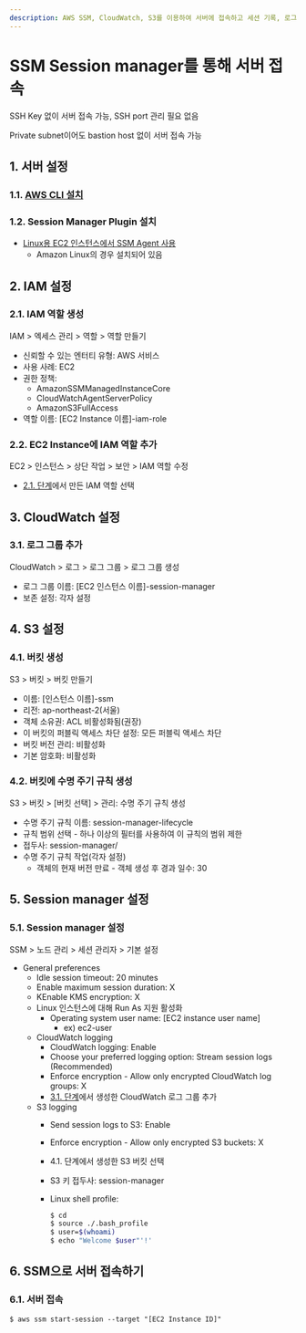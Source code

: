 ```yaml
---
description: AWS SSM, CloudWatch, S3를 이용하여 서버에 접속하고 세션 기록, 로그를 저장
---
```


# SSM Session manager를 통해 서버 접속

SSH Key 없이 서버 접속 가능, SSH port 관리 필요 없음

Private subnet이어도 bastion host 없이 서버 접속 가능

## 1. 서버 설정

### 1.1. [AWS CLI 설치](cli.md)

### 1.2. Session Manager Plugin 설치

* [Linux용 EC2 인스턴스에서 SSM Agent 사용](https://docs.aws.amazon.com/ko\_kr/systems-manager/latest/userguide/sysman-install-ssm-agent.html)
  * Amazon Linux의 경우 설치되어 있음

## 2. IAM 설정

### 2.1. IAM 역할 생성

IAM > 엑세스 관리 > 역할 > 역할 만들기

* 신뢰할 수 있는 엔터티 유형: AWS 서비스
* 사용 사례: EC2
* 권한 정책:
  * AmazonSSMManagedInstanceCore
  * CloudWatchAgentServerPolicy
  * AmazonS3FullAccess
* 역할 이름: \[EC2 Instance 이름]-iam-role

### 2.2. EC2 Instance에 IAM 역할 추가

EC2 > 인스턴스 > 상단 작업 > 보안 > IAM 역할 수정

* [2.1. 단계](ssm-session-manager.md#2.1.-iam)에서 만든 IAM 역할 선택&#x20;

## 3. CloudWatch 설정

### 3.1. 로그 그룹 추가

CloudWatch > 로그 > 로그 그룹 > 로그 그룹 생성

* 로그 그룹 이름: \[EC2 인스턴스 이름]-session-manager
* 보존 설정: 각자 설정

## 4. S3 설정

### 4.1. 버킷 생성

S3 > 버킷 > 버킷 만들기

* 이름: \[인스턴스 이름]-ssm
* 리전: ap-northeast-2(서울)
* 객체 소유권: ACL 비활성화됨(권장)
* 이 버킷의 퍼블릭 액세스 차단 설정: 모든 퍼블릭 액세스 차단
* 버킷 버전 관리: 비활성화
* 기본 암호화: 비활성화

### 4.2. 버킷에 수명 주기 규칙 생성

S3 > 버킷 > \[버킷 선택] > 관리: 수명 주기 규칙 생성

* 수명 주기 규칙 이름: session-manager-lifecycle
* 규칙 범위 선택 - 하나 이상의 필터를 사용하여 이 규칙의 범위 제한
* 접두사: session-manager/
* 수명 주기 규칙 작업(각자 설정)
  * 객체의 현재 버전 만료 - 객체 생성 후 경과 일수: 30

## 5. Session manager 설정

### 5.1. Session manager 설정

SSM > 노드 관리 > 세션 관리자 > 기본 설정

* General preferences
  * Idle session timeout: 20 minutes
  * Enable maximum session duration: X
  * KEnable KMS encryption: X
  * Linux 인스턴스에 대해 Run As 지원 활성화
    * Operating system user name: \[EC2 instance user name]
      * ex) ec2-user
  * CloudWatch logging
    * CloudWatch logging: Enable
    * Choose your preferred logging option: Stream session logs (Recommended)
    * Enforce encryption - Allow only encrypted CloudWatch log groups: X
    * [3.1. 단계](ssm-session-manager.md#3.1.)에서 생성한 CloudWatch 로그 그룹 추가
  * S3 logging
    * Send session logs to S3: Enable
    * Enforce encryption - Allow only encrypted S3 buckets: X
    * 4.1. 단계에서 생성한 S3 버킷 선택
    * S3 키 접두사: session-manager
    *   Linux shell profile:

        ```bash
        $ cd
        $ source ./.bash_profile
        $ user=$(whoami)
        $ echo "Welcome $user"'!'
        ```

## 6. SSM으로 서버 접속하기

### 6.1. 서버 접속

```shell
$ aws ssm start-session --target "[EC2 Instance ID]"
```
